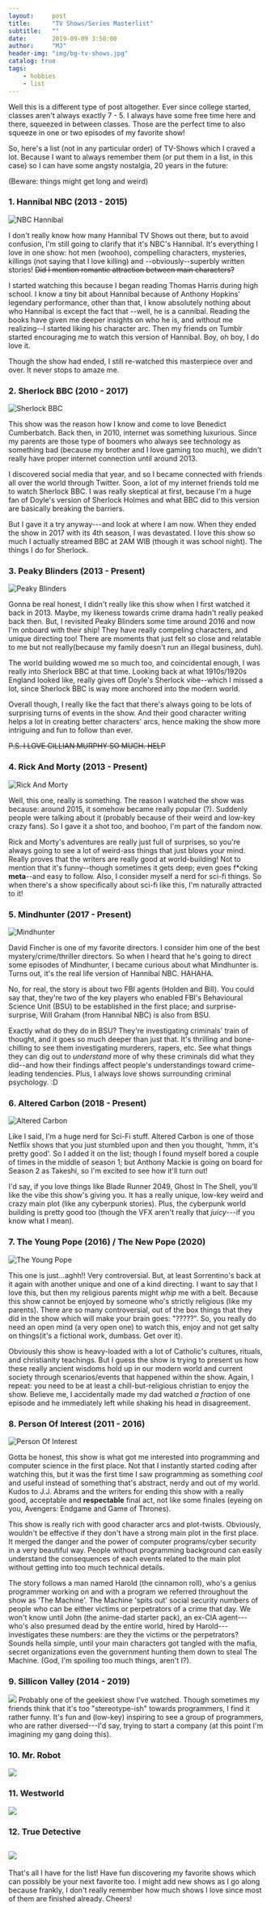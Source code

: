 ```yaml
---
layout:     post
title:      "TV Shows/Series Masterlist"
subtitle:   ""
date:       2019-09-09 3:50:00
author:     "MJ"
header-img: "img/bg-tv-shows.jpg"
catalog: true
tags:
    - hobbies
    - list
---
```

Well this is a different type of post altogether. Ever since college started, classes aren't always exactly 7 - 5. I always have some free time here and there, squeezed in between classes. Those are the perfect time to also squeeze in one or two episodes of my favorite show!

So, here's a list (not in any particular order) of TV-Shows which I craved a lot. Because I want to always remember them (or put them in a list, in this case) so I can have some angsty nostalgia, 20 years in the future:

(Beware: things might get long and weird)

### 1. Hannibal NBC (2013 - 2015)

![NBC Hannibal](/img/in-post/tv-shows/hannibal.jpg)

I don't really know how many Hannibal TV Shows out there, but to avoid confusion, I'm still going to clarify that it's NBC's Hannibal. It's everything I love in one show: hot men (woohoo), compelling characters, mysteries, killings (not saying that I love killing) and --obviously--superbly written stories! ~~Did I mention romantic attraction between main characters?~~

I started watching this because I began reading Thomas Harris during high school. I know a tiny bit about Hannibal because of Anthony Hopkins' legendary performance, other than that, I know absolutely nothing about who Hannibal is except the fact that --well, he is a cannibal. Reading the books have given me deeper insights on who he is, and without me realizing--I started liking his character arc. Then my friends on Tumblr started encouraging me to watch this version of Hannibal. Boy, oh boy, I do love it.

Though the show had ended, I still re-watched this masterpiece over and over. It never stops to amaze me.

### 2. Sherlock BBC (2010 - 2017)

![Sherlock BBC](/img/in-post/tv-shows/sherlock.jpg)

This show was the reason how I know and come to love Benedict Cumberbatch. Back then, in 2010, internet was something luxurious. Since my parents are those type of boomers who always see technology as something bad (because my brother and I love gaming too much), we didn't really have proper internet connection until around 2013. 

I discovered social media that year, and so I became connected with friends all over the world through Twitter. Soon, a lot of my internet friends told me to watch Sherlock BBC. I was really skeptical at first, because I'm a huge fan of Doyle's version of Sherlock Holmes and what BBC did to this version are basically breaking the barriers. 

But I gave it a try anyway---and look at where I am now. When they ended the show in 2017 with its 4th season, I was devastated. I love this show so much I actually streamed BBC at 2AM WIB (though it was school night). The things I do for Sherlock.

### 3. Peaky Blinders (2013 - Present)

![Peaky Blinders](/img/in-post/tv-shows/peaky-blinders.jpg)

Gonna be real honest, I didn't really like this show when I first watched it back in 2013. Maybe, my likeness towards crime drama hadn't really peaked back then. But, I revisited Peaky Blinders some time around 2016 and now I'm onboard with their ship! They have really compeling characters, and unique directing too! There are moments that just felt so close and relatable to me but not really(because my family doesn't run an illegal business, duh). 

The world building wowed me so much too, and coincidental enough, I was really into Sherlock BBC at that time. Looking back at what 1910s/1920s England looked like, really gives off Doyle's Sherlock vibe--which I missed a lot, since Sherlock BBC is way more anchored into the modern world.

Overall though, I really like the fact that there's always going to be lots of surprising turns of events in the show. And their good character writing helps a lot in creating better characters' arcs, hence making the show more intriguing and fun to follow than ever.

~~P.S. I LOVE CILLIAN MURPHY SO MUCH. HELP~~

### 4. Rick And Morty (2013 - Present)

![Rick And Morty](/img/in-post/tv-shows/rickmorty.jpg)

Well, this one, really is something. The reason I watched the show was because: around 2015, it somehow became really popular (?). Suddenly people were talking about it (probably because of their weird and low-key crazy fans). So I gave it a shot too, and boohoo, I'm part of the fandom now. 

Rick and Morty's adventures are really just full of surprises, so you're always going to see a lot of weird-ass things that just blows your mind. Really proves that the writers are really good at world-building! Not to mention that it's funny--though sometimes it gets deep; even goes f*cking **meta**--and easy to follow. Also, I consider myself a nerd for sci-fi things. So when there's a show specifically about sci-fi like this, I'm naturally attracted to it!

### 5. Mindhunter (2017 - Present)

![Mindhunter](/img/in-post/tv-shows/mindhunter.jpg)

David Fincher is one of my favorite directors. I consider him one of the best mystery/crime/thriller directors. So when I heard that he's going to direct some episodes of Mindhunter, I became curious about what Mindhunter is. Turns out, it's the real life version of Hannibal NBC. HAHAHA.

No, for real, the story is about two FBI agents (Holden and Bill). You could say that, they're two of the key players who enabled FBI's Behavioural Science Unit (BSU) to be established in the first place; and surprise-surprise, Will Graham (from Hannibal NBC) is also from BSU. 

Exactly what do they do in BSU? They're investigating criminals' train of thought, and it goes so much deeper than just that. It's thrilling and bone-chilling to see them investigating murderers, rapers, etc. See what things they can dig out to *understand* more of why these criminals did what they did--and how their findings affect people's understandings toward crime-leading tendencies. Plus, I always love shows surrounding criminal psychology. :D

### 6. Altered Carbon (2018 - Present)

![Altered Carbon](/img/in-post/tv-shows/alteredcarbon.jpg)

Like I said, I'm a huge nerd for Sci-Fi stuff. Altered Carbon is one of those Netflix shows that you just stumbled upon and then you thought, 'hmm, it's pretty good'. So I added it on the list; though I found myself bored a couple of times in the middle of season 1; but Anthony Mackie is going on board for Season 2 as Takeshi, so I'm excited to see how it'll turn out!

I'd say, if you love things like Blade Runner 2049, Ghost In The Shell, you'll like the vibe this show's giving you. It has a really unique, low-key weird and crazy main plot (like any cyberpunk stories). Plus, the cyberpunk world building is pretty good too (though the VFX aren't really that *juicy*---if you know what I mean).

### 7. The Young Pope (2016) / The New Pope (2020)

![The Young Pope](/img/in-post/tv-shows/theyoungpope.jpg)

This one is just...aghh!! Very controversial. But, at least Sorrentino's back at it again with another unique and one of a kind directing. I want to say that I love this, but then my religious parents might *whip* me with a belt. Because this show cannot be enjoyed by someone who's strictly religious (like my parents). There are so many controversial, out of the box things that they did in the show which will make your brain goes: "?????". So, you really do need an open mind (a very open one) to watch this, enjoy and not get salty on things(it's a fictional work, dumbass. Get over it). 

Obviously this show is heavy-loaded with a lot of Catholic's cultures, rituals, and christianity teachings. But I guess the show is trying to present us how these really ancient wisdoms hold up in our modern world and current society through scenarios/events that happened within the show. Again, I repeat: you need to be at least a chill-but-religious christian to enjoy the show. Believe me, I accidentally made my dad watched *a fraction* of one episode and he immediately left while shaking his head in disagreement.

### 8. Person Of Interest (2011 - 2016)

![Person Of Interest](/img/in-post/tv-shows/poi.jpg)

Gotta be honest, this show is what got me interested into programming and computer science in the first place. Not that I instantly started coding after watching this, but it was the first time I saw programming as something *cool* and useful instead of something that's abstract, nerdy and out of my world. Kudos to J.J. Abrams and the writers for ending this show with a really good, acceptable and **respectable** final act, not like some finales (eyeing on you, Avengers: Endgame and Game of Thrones).

This show is really rich with good character arcs and plot-twists. Obviously, wouldn't be effective if they don't have a strong main plot in the first place. It merged the danger and the power of computer programs/cyber security in a very beautiful way. People without programming background can easily understand the consequences of each events related to the main plot without getting into too much technical details. 

The story follows a man named Harold (the cinnamon roll), who's a genius programmer working on and with a program we referred throughout the show as 'The Machine'. The Machine 'spits out' social security numbers of people who can be either victims or perpetrators of a crime that day. We won't know until John (the anime-dad starter pack), an ex-CIA agent---who's also presumed dead by the entire world, hired by Harold---investigates these numbers: are they the victims or the perpetrators? Sounds hella simple, until your main characters got tangled with the mafia, secret organizations even the government hunting them down to steal The Machine. (God, I'm spoiling too much things, aren't I?).

### 9. Sillicon Valley (2014 - 2019)

![](/img/in-post/tv-shows/silliconvalley.jpg)
Probably one of the geekiest show I've watched. Though sometimes my friends think that it's too "stereotype-ish" towards programmers, I find it rather funny. It's fun and (low-key) inspiring to see a group of programmers, who are rather diversed---I'd say, trying to start a company (at this point I'm imagining my gang doing this).

### 10. Mr. Robot

![](/img/in-post/tv-shows/mrrobot.jpg)

### 11. Westworld

![](/img/in-post/tv-shows/westworld.jpg)

### 12. True Detective

![](/img/in-post/tv-shows/truedetective.jpg)
---

That's all I have for the list! Have fun discovering my favorite shows which can possibly be your next favorite too. I might add new shows as I go along because frankly, I don't really remember how much shows I love since most of them are finished already. Cheers!
